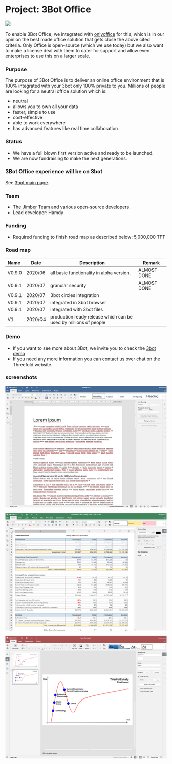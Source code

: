 # Project: 3Bot Office

![](3botdemo_slides.png)

To enable 3Bot Office, we integrated with [onlyoffice](https://www.onlyoffice.com/) for this, which is in our opinion the best made office solution that gets close the above cited criteria. Only Office is open-source (which we use today) but we also want to make a license deal with them to cater for support and allow even enterprises to use this on a larger scale. 

### Purpose

The purpose of 3Bot Office is to deliver an online office environment that is 100% integrated with your 3bot only 100% private to you. Millions of people are looking for a neutral office solution which is:
- neutral 
- allows you to own all your data
- faster, simple to use
- cost-effective
- able to work everywhere
- has advanced features like real time collaboration

### Status

- We have a full blown first version active and ready to be launched.
- We are now fundraising to make the next generations.

### 3Bot Office experience will be on 3bot

See [3bot main page](3botproj).

### Team

- [The Jimber Team](https://www.jimber.org/securityBroker.html) and various open-source developers.
- Lead developer: Hamdy

### Funding

- Required funding to finish road map as described below: 5,000,000 TFT

### Road map

| Name         | Date   | Description | Remark |
|:-------------|--------|-------------|-----------------|
| V0.9.0 |  2020/06 | all basic functionality in alpha version. | ALMOST DONE |
| V0.9.1 |  2020/07 | granular security | ALMOST DONE |
| V0.9.1 |  2020/07 | 3bot circles integration  | | 
| V0.9.1 |  2020/07 | integrated in 3bot browser | |
| V0.9.1 |  2020/07 | integrated with 3bot files | |
| V1 |  2020/Q4 | production ready release which can be used by millions of people| |

### Demo

- If you want to see more about 3Bot, we invite you to check the [3bot demo](3botdemo.md)
- If you need any more information you can contact us over chat on the Threefold website.

### screenshots

![](./img/docs.png)

![](./img/spreadsheet.png)

![](./img/slides.png)
